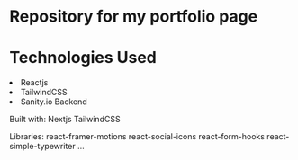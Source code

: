 <h1>Repository for my portfolio page</h1>

<h1>Technologies Used</h1>
<li>Reactjs</li>
<li>TailwindCSS</li>
<li>Sanity.io Backend</li>
</ul>
<p>
Built with:
Nextjs
TailwindCSS

Libraries:
react-framer-motions
react-social-icons
react-form-hooks
react-simple-typewriter
...
</p>
